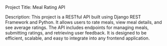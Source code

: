 Project Title: Meal Rating API

Description:
This project is a RESTful API built using Django REST Framework and Python. It allows users to rate meals, view meal details, and see average ratings. The API includes endpoints for managing meals, submitting ratings, and retrieving user feedback. It is designed to be efficient, scalable, and easy to integrate into any frontend application.
